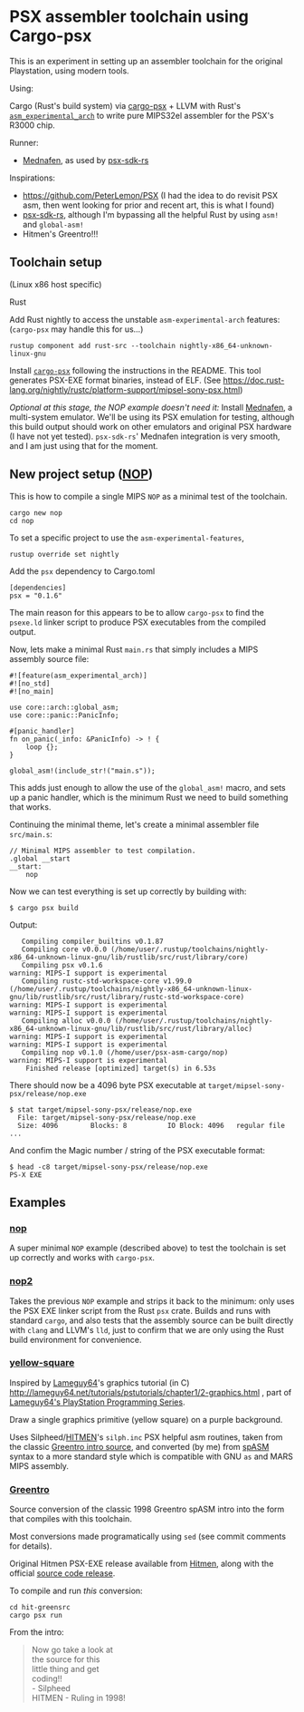 # PSX assembler toolchain using Cargo-psx

This is an experiment in setting up an assembler toolchain for the original Playstation, using modern tools.

Using:

Cargo (Rust's build system) via [cargo-psx](https://github.com/ayrtonm/psx-sdk-rs) + LLVM with Rust's [`asm_experimental_arch`](https://doc.rust-lang.org/beta/unstable-book/language-features/asm-experimental-arch.html)
to write pure MIPS32el assembler for the PSX's R3000 chip.

Runner:
* [Mednafen](https://mednafen.github.io/), as used by [psx-sdk-rs](https://github.com/ayrtonm/psx-sdk-rs)


Inspirations:
* https://github.com/PeterLemon/PSX  (I had the idea to do revisit PSX asm, then went looking for prior and recent art, this is what I found)
* [psx-sdk-rs](https://github.com/ayrtonm/psx-sdk-rs), although I'm bypassing all the helpful Rust by using `asm!` and `global-asm!`
* Hitmen's Greentro!!!


## Toolchain setup

(Linux x86 host specific)

Rust

<!--
Add the MIPS Sony PSX as a cross-compile target (<--- not necessary, `cargo-psx` seems to handle this itself?)

    rustup target add mipsel-sony-psx

Check installed targets with

    rustup target list
-->

Add Rust nightly to access the unstable `asm-experimental-arch` features:  (`cargo-psx` may handle this for us...)

    rustup component add rust-src --toolchain nightly-x86_64-unknown-linux-gnu

Install [`cargo-psx`](https://github.com/ayrtonm/psx-sdk-rs) following the instructions in the README. This tool generates PSX-EXE format binaries, instead of ELF.
(See https://doc.rust-lang.org/nightly/rustc/platform-support/mipsel-sony-psx.html)

*Optional at this stage, the NOP example doesn't need it:*
Install [Mednafen](https://mednafen.github.io/), a multi-system emulator.
We'll be using its PSX emulation for testing, although this build output should work on other emulators and original PSX hardware (I have not yet tested).
`psx-sdk-rs`' Mednafen integration is very smooth, and I am just using that for the moment.

## New project setup ([NOP](nop/))

This is how to compile a single MIPS `NOP` as a minimal test of the toolchain.

    cargo new nop
    cd nop

To set a specific project to use the `asm-experimental-features`,

    rustup override set nightly

<!-- 
Add a .cargo/config.toml file:

```
[build]
target = "mipsel-sony-psx"

[target.mipsel-sony-psx]
runner = "mednafen"
```
-->

Add the `psx` dependency to Cargo.toml

```
[dependencies]
psx = "0.1.6"
```

The main reason for this appears to be to allow `cargo-psx` to find the `psexe.ld` linker script to produce PSX executables from the compiled output.


Now, lets make a minimal Rust `main.rs` that simply includes a MIPS assembly source file:

```
#![feature(asm_experimental_arch)]
#![no_std]
#![no_main]

use core::arch::global_asm;
use core::panic::PanicInfo;

#[panic_handler]
fn on_panic(_info: &PanicInfo) -> ! {
    loop {};
}

global_asm!(include_str!("main.s"));
```

This adds just enough to allow the use of the `global_asm!` macro, and sets up a panic handler, which is the minimum Rust we need to build something that works.

Continuing the minimal theme, let's create a minimal assembler file `src/main.s`:

```
// Minimal MIPS assembler to test compilation.
.global __start
__start:
    nop
```

Now we can test everything is set up correctly by building with:

    $ cargo psx build

Output:
```
   Compiling compiler_builtins v0.1.87
   Compiling core v0.0.0 (/home/user/.rustup/toolchains/nightly-x86_64-unknown-linux-gnu/lib/rustlib/src/rust/library/core)
   Compiling psx v0.1.6
warning: MIPS-I support is experimental
   Compiling rustc-std-workspace-core v1.99.0 (/home/user/.rustup/toolchains/nightly-x86_64-unknown-linux-gnu/lib/rustlib/src/rust/library/rustc-std-workspace-core)
warning: MIPS-I support is experimental
warning: MIPS-I support is experimental
   Compiling alloc v0.0.0 (/home/user/.rustup/toolchains/nightly-x86_64-unknown-linux-gnu/lib/rustlib/src/rust/library/alloc)
warning: MIPS-I support is experimental
warning: MIPS-I support is experimental
   Compiling nop v0.1.0 (/home/user/psx-asm-cargo/nop)
warning: MIPS-I support is experimental
    Finished release [optimized] target(s) in 6.53s
```

There should now be a 4096 byte PSX executable at `target/mipsel-sony-psx/release/nop.exe`

    $ stat target/mipsel-sony-psx/release/nop.exe
      File: target/mipsel-sony-psx/release/nop.exe
      Size: 4096      	Blocks: 8          IO Block: 4096   regular file
    ...

And confim the Magic number / string of the PSX executable format:

    $ head -c8 target/mipsel-sony-psx/release/nop.exe
    PS-X EXE


## Examples

### [nop](nop/)
A super minimal `NOP` example (described above) to test the toolchain is set up correctly and works with `cargo-psx`.

### [nop2](nop2/)
Takes the previous `NOP` example and strips it back to the minimum: only uses the PSX EXE linker script from the Rust `psx` crate.
Builds and runs with standard `cargo`, and also tests that the assembly source can be built directly with `clang` and LLVM's `lld`,
just to confirm that we are only using the Rust build environment for convenience.

### [yellow-square](yellow-square/)

Inspired by [Lameguy64](http://lameguy64.net/)'s graphics tutorial (in C) http://lameguy64.net/tutorials/pstutorials/chapter1/2-graphics.html
, part of [Lameguy64's PlayStation Programming Series](http://lameguy64.net/tutorials/pstutorials/).

Draw a single graphics primitive (yellow square) on a purple background.

Uses Silpheed/[HITMEN](http://hitmen.c02.at/index.html)'s `silph.inc` PSX helpful asm routines, taken from the classic [Greentro intro source](http://hitmen.c02.at/html/psx_sources.html),
and converted (by me) from [spASM](http://www.psxdev.net/forum/viewtopic.php?t=150) syntax to a more standard style which is compatible with GNU `as` and MARS MIPS assembly.

### [Greentro](hit-greensrc)

Source conversion of the classic 1998 Greentro spASM intro into the form that compiles with this toolchain.

Most conversions made programatically using `sed` (see commit comments for details).

Original Hitmen PSX-EXE release available from [Hitmen](http://hitmen.c02.at/html/psx_releases.html),
along with the official [source code release](http://hitmen.c02.at/html/psx_sources.html).

To compile and run _this_ conversion:

    cd hit-greensrc
    cargo psx run

From the intro:
> Now go take a look at  
the source for this  
little thing and get  
coding!!  
     - Silpheed  
HITMEN - Ruling in 1998!
